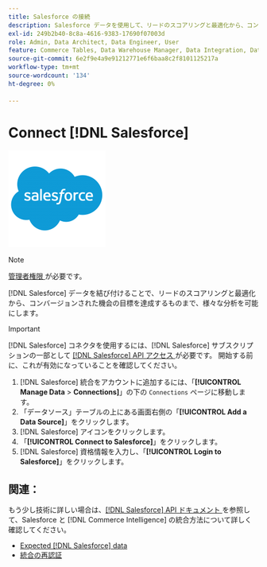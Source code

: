 ```yaml
---
title: Salesforce の接続
description: Salesforce データを使用して、リードのスコアリングと最適化から、コンバージョンされた商談の目標の達成まで、様々な分析を可能にする方法を説明します。
exl-id: 249b2b40-8c8a-4616-9383-17690f07003d
role: Admin, Data Architect, Data Engineer, User
feature: Commerce Tables, Data Warehouse Manager, Data Integration, Data Import/Export
source-git-commit: 6e2f9e4a9e91212771e6f6baa8c2f8101125217a
workflow-type: tm+mt
source-wordcount: '134'
ht-degree: 0%

---
```


# Connect [!DNL Salesforce]

![](../../../assets/Salesforce_Logo.png)

>[!NOTE]
>
>[ 管理者権限 ](../../../administrator/user-management/user-management.md) が必要です。

[!DNL Salesforce] データを結び付けることで、リードのスコアリングと最適化から、コンバージョンされた機会の目標を達成するものまで、様々な分析を可能にします。

>[!IMPORTANT]
>
>[!DNL Salesforce] コネクタを使用するには、[!DNL Salesforce] サブスクリプションの一部として [[!DNL Salesforce] API アクセス ](../integrations/salesforce.md) が必要です。 開始する前に、これが有効になっていることを確認してください。

1. [!DNL Salesforce] 統合をアカウントに追加するには、「**[!UICONTROL Manage Data** > **Connections]**」の下の `Connections` ページに移動します。
1. 「データソース」テーブルの上にある画面右側の「**[!UICONTROL Add a Data Source]**」をクリックします。
1. [!DNL Salesforce] アイコンをクリックします。
1. 「**[!UICONTROL Connect to Salesforce]**」をクリックします。
1. [!DNL Salesforce] 資格情報を入力し、「**[!UICONTROL Login to Salesforce]**」をクリックします。

## 関連：

もう少し技術に詳しい場合は、[[!DNL Salesforce] API ドキュメント ](https://developer.salesforce.com/docs/atlas.en-us.api_rest.meta/api_rest/intro_what_is_rest_api.htm) を参照して、Salesforce と [!DNL Commerce Intelligence] の統合方法について詳しく確認してください。

* [Expected [!DNL Salesforce] data](../integrations/salesforce-data.md)
* [ 統合の再認証 ](https://experienceleague.adobe.com/docs/commerce-knowledge-base/kb/how-to/mbi-reauthenticating-integrations.html)
